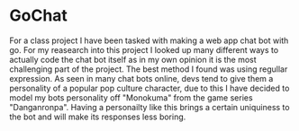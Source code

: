 # GoChat

For a class project I have been tasked with making a web app chat bot with go. For my reasearch into this project I looked up many different ways to actually code the chat bot itself as in my own opinion it is the most challenging part of the project. The best method I found was using regullar expression. As seen in many chat bots online, devs tend to give them a personality of a popular pop culture character, due to this I have decided to model my bots personality off "Monokuma" from the game series "Danganronpa". Having a personailty like this brings a certain uniquiness to the bot and will make its responses less boring. 
